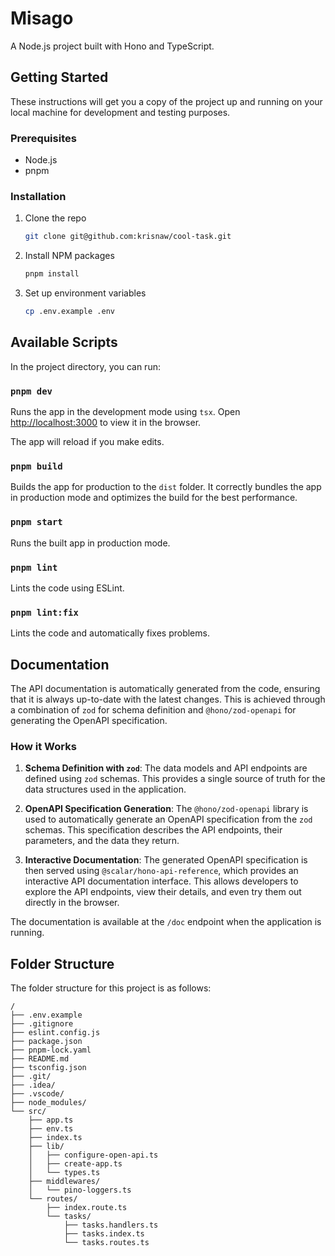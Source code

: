 # Misago

A Node.js project built with Hono and TypeScript.

## Getting Started

These instructions will get you a copy of the project up and running on your local machine for development and testing purposes.

### Prerequisites

- Node.js
- pnpm

### Installation

1.  Clone the repo
    ```sh
    git clone git@github.com:krisnaw/cool-task.git
    ```
2.  Install NPM packages
    ```sh
    pnpm install
    ```
3.  Set up environment variables
    ```sh
    cp .env.example .env
    ```

## Available Scripts

In the project directory, you can run:

### `pnpm dev`

Runs the app in the development mode using `tsx`.
Open [http://localhost:3000](http://localhost:3000) to view it in the browser.

The app will reload if you make edits.

### `pnpm build`

Builds the app for production to the `dist` folder.
It correctly bundles the app in production mode and optimizes the build for the best performance.

### `pnpm start`

Runs the built app in production mode.

### `pnpm lint`

Lints the code using ESLint.

### `pnpm lint:fix`

Lints the code and automatically fixes problems.

## Documentation

The API documentation is automatically generated from the code, ensuring that it is always up-to-date with the latest changes. This is achieved through a combination of `zod` for schema definition and `@hono/zod-openapi` for generating the OpenAPI specification.

### How it Works

1.  **Schema Definition with `zod`**: The data models and API endpoints are defined using `zod` schemas. This provides a single source of truth for the data structures used in the application.

2.  **OpenAPI Specification Generation**: The `@hono/zod-openapi` library is used to automatically generate an OpenAPI specification from the `zod` schemas. This specification describes the API endpoints, their parameters, and the data they return.

3.  **Interactive Documentation**: The generated OpenAPI specification is then served using `@scalar/hono-api-reference`, which provides an interactive API documentation interface. This allows developers to explore the API endpoints, view their details, and even try them out directly in the browser.

The documentation is available at the `/doc` endpoint when the application is running.

## Folder Structure

The folder structure for this project is as follows:

```
/
├── .env.example
├── .gitignore
├── eslint.config.js
├── package.json
├── pnpm-lock.yaml
├── README.md
├── tsconfig.json
├── .git/
├── .idea/
├── .vscode/
├── node_modules/
└── src/
    ├── app.ts
    ├── env.ts
    ├── index.ts
    ├── lib/
    │   ├── configure-open-api.ts
    │   ├── create-app.ts
    │   └── types.ts
    ├── middlewares/
    │   └── pino-loggers.ts
    └── routes/
        ├── index.route.ts
        └── tasks/
            ├── tasks.handlers.ts
            ├── tasks.index.ts
            └── tasks.routes.ts
```

